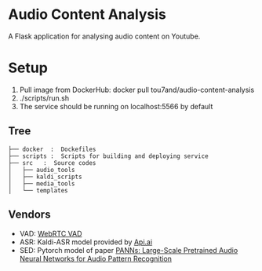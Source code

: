 # Audio Content Analysis
A Flask application for analysing audio content on Youtube.

# Setup
1. Pull image from DockerHub: docker pull tou7and/audio-content-analysis
2. ./scripts/run.sh
3. The service should be running on localhost:5566 by default

## Tree
```
├── docker  :  Dockefiles
├── scripts :  Scripts for building and deploying service
├── src   :  Source codes
│   ├── audio_tools
│   ├── kaldi_scripts
│   ├── media_tools
│   └── templates
```

## Vendors
- VAD: [WebRTC VAD](https://github.com/wiseman/py-webrtcvad)
- ASR: Kaldi-ASR model provided by [Api.ai](https://github.com/dialogflow/api-ai-english-asr-model)
- SED: Pytorch model of paper [PANNs: Large-Scale Pretrained Audio Neural Networks for Audio Pattern Recognition](https://arxiv.org/abs/1912.10211)
